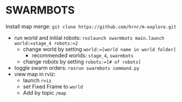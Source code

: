 # SWARMBOTS

Install map merge: `git clone https://github.com/hrnr/m-explore.git`

- run world and initial robots: `roslaunch swarmbots main.launch world:=stage_4 robots:=2`
  - change world by setting `world:=[world name in world folder]`
    - recommended worlds: `stage_4`, `swarmbots`
  - change robots by setting `robots:=[# of robots]`
- toggle swarm orders: `rosrun swarmbots command.py`
- view map in rviz:
  - launch `rviz`
  - set Fixed Frame to `world`
  - Add by topic `/map`

